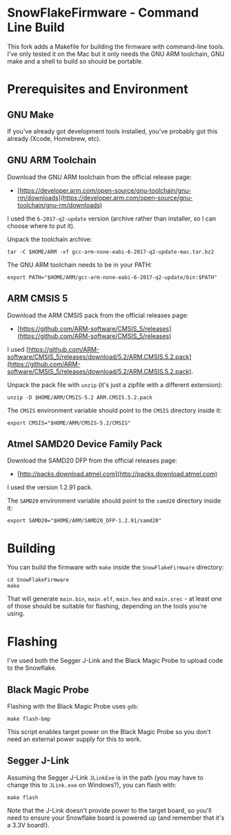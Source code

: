 # SnowFlakeFirmware - Command Line Build

This fork adds a Makefile for building the firmware with command-line tools.
I've only tested it on the Mac but it only needs the GNU ARM toolchain, GNU
make and a shell to build so should be portable.

# Prerequisites and Environment

## GNU Make

If you've already got development tools installed, you've probably got this
already (Xcode, Homebrew, etc).

## GNU ARM Toolchain

Download the GNU ARM toolchain from the official release page:

* [https://developer.arm.com/open-source/gnu-toolchain/gnu-rm/downloads](https://developer.arm.com/open-source/gnu-toolchain/gnu-rm/downloads)

I used the `6-2017-q2-update` version (archive rather than installer, so I can choose where to put it).

Unpack the toolchain archive:

    tar -C $HOME/ARM -xf gcc-arm-none-eabi-6-2017-q2-update-mac.tar.bz2

The GNU ARM toolchain needs to be in your PATH:

    export PATH="$HOME/ARM/gcc-arm-none-eabi-6-2017-q2-update/bin:$PATH"

## ARM CMSIS 5

Download the ARM CMSIS pack from the official releases page:

* [https://github.com/ARM-software/CMSIS_5/releases](https://github.com/ARM-software/CMSIS_5/releases)

I used [https://github.com/ARM-software/CMSIS_5/releases/download/5.2/ARM.CMSIS.5.2.pack](https://github.com/ARM-software/CMSIS_5/releases/download/5.2/ARM.CMSIS.5.2.pack).

Unpack the pack file with `unzip` (it's just a zipfile with a different extension):

    unzip -D $HOME/ARM/CMSIS-5.2 ARM.CMSIS.5.2.pack

The `CMSIS` environment variable should point to the `CMSIS` directory inside
it:

    export CMSIS="$HOME/ARM/CMSIS-5.2/CMSIS"

## Atmel SAMD20 Device Family Pack

Download the SAMD20 DFP from the official releases page:

* [http://packs.download.atmel.com](http://packs.download.atmel.com)

I used the version 1.2.91 pack.

The `SAMD20` environment variable should point to the `samd20` directory inside
it:

    export SAMD20="$HOME/ARM/SAMD20_DFP-1.2.91/samd20"

# Building

You can build the firmware with `make` inside the `SnowFlakeFirmware`
directory:

    cd SnowFlakeFirmware
    make

That will generate `main.bin`, `main.elf`, `main.hex` and `main.srec` - at
least one of those should be suitable for flashing, depending on the tools
you're using.

# Flashing

I've used both the Segger J-Link and the Black Magic Probe to upload code to
the Snowflake.

## Black Magic Probe

Flashing with the Black Magic Probe uses `gdb`:

    make flash-bmp

This script enables target power on the Black Magic Probe so you don't need an
external power supply for this to work.

## Segger J-Link

Assuming the Segger J-Link `JLinkExe` is in the path (you may have to change
this to `JLink.exe` on Windows?), you can flash with:

    make flash

Note that the J-Link doesn't provide power to the target board, so you'll need
to ensure your Snowflake board is powered up (and remember that it's a 3.3V
board!).
